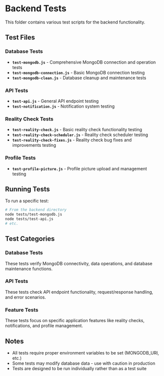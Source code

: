 # Backend Tests

This folder contains various test scripts for the backend functionality.

## Test Files

### Database Tests

- **`test-mongodb.js`** - Comprehensive MongoDB connection and operation tests
- **`test-mongodb-connection.js`** - Basic MongoDB connection testing
- **`test-mongodb-clean.js`** - Database cleanup and maintenance tests

### API Tests

- **`test-api.js`** - General API endpoint testing
- **`test-notification.js`** - Notification system testing

### Reality Check Tests

- **`test-reality-check.js`** - Basic reality check functionality testing
- **`test-reality-check-scheduler.js`** - Reality check scheduler testing
- **`test-reality-check-fixes.js`** - Reality check bug fixes and improvements testing

### Profile Tests

- **`test-profile-picture.js`** - Profile picture upload and management testing

## Running Tests

To run a specific test:

```bash
# From the backend directory
node tests/test-mongodb.js
node tests/test-api.js
# etc.
```

## Test Categories

### Database Tests

These tests verify MongoDB connectivity, data operations, and database maintenance functions.

### API Tests

These tests check API endpoint functionality, request/response handling, and error scenarios.

### Feature Tests

These tests focus on specific application features like reality checks, notifications, and profile management.

## Notes

- All tests require proper environment variables to be set (MONGODB_URI, etc.)
- Some tests may modify database data - use with caution in production
- Tests are designed to be run individually rather than as a test suite
